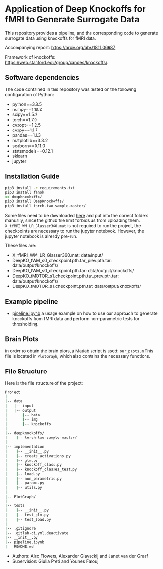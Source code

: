 Application of Deep Knockoffs for fMRI to Generate Surrogate Data
======================================================================

This repository provides a pipeline, and the corresponding code to generate surrogate data using knockoffs for fMRI data.

Accompanying report: https://arxiv.org/abs/1811.06687

Framework of knockoffs: https://web.stanford.edu/group/candes/knockoffs/.

## Software dependencies

The code contained in this repository was tested on the following configuration of Python:

- python==3.8.5
- numpy==1.19.2
- scipy==1.5.2
- torch==1.7.0
- cvxopt==1.2.5
- cvxpy==1.1.7
- pandas==1.1.3
- matplotlib==3.3.2
- seaborn==0.11.0
- statsmodels==0.12.1
- sklearn
- jupyter

## Installation Guide

```bash
pip3 install -r requirements.txt
pip3 install fanok
cd deepknockoffs/
pip3 install DeepKnockoffs/
pip3 install torch-two-sample-master/
```

Some files need to be downloaded [here](https://drive.google.com/drive/folders/1Xziw8kmfp0j8DV3clFZr_7Hh9Bac5X51?usp=sharing) and put into the correct folders manually, since the github
file limit forbids us from uploading them.
`X_tfMRI_WM_LR_Glasser360.mat` is not required to run the project, the checkpoints are necessary to run the jupyter notebook.
However, the jupyter notebook is already pre-run.

These files are:
- X_tfMRI_WM_LR_Glasser360.mat: data/input/
- DeepKO_tWM_s0_checkpoint.pth.tar_prev.pth.tar: data/output/knockoffs/
- DeepKO_tWM_s0_checkpoint.pth.tar:  data/output/knockoffs/
- DeepKO_tMOTOR_s1_checkpoint.pth.tar_prev.pth.tar: data/output/knockoffs/
- DeepKO_tMOTOR_s1_checkpoint.pth.tar: data/output/knockoffs/

## Example pipeline

 - [pipeline.ipynb](pipeline.ipynb) a usage example on how to use our approach to generate knockoffs from fMRI data and perform non-parametric tests for thresholding.

## Brain Plots

In order to obtain the brain plots, a Matlab script is used: `our_plots.m`
This file is located in `PlotGraph`, which also contains the necessary functions.

## File Structure
Here is the file structure of the project: 
```bash
Project
|
|-- data
|   |-- input
|   |-- output
|       |-- beta
|       |-- img
|       |-- knockoffs
|
|-- deepknockoffs/
|    |-- torch-two-sample-master/
|
|-- implementation
|    |-- __init__.py
|    |-- create_activations.py
|    |-- glm.py
|    |-- knockoff_class.py
|    |-- knockoff_classes_test.py
|    |-- load.py
|    |-- non_parametric.py
|    |-- params.py
|    |-- utils.py 
|
|-- PlotGraph/
|
|-- tests
|    |-- __init__.py
|    |-- test_glm.py
|    |-- test_load.py
|
|-- .gitignore
|-- .gitlab-ci.yml.deactivate
|-- __init__.py
|-- pipeline.ipynb
|-- README.md
```

- Authors: Alec Flowers, Alexander Glavackij and Janet van der Graaf
- Supervision: Giulia Preti and Younes Farouj

